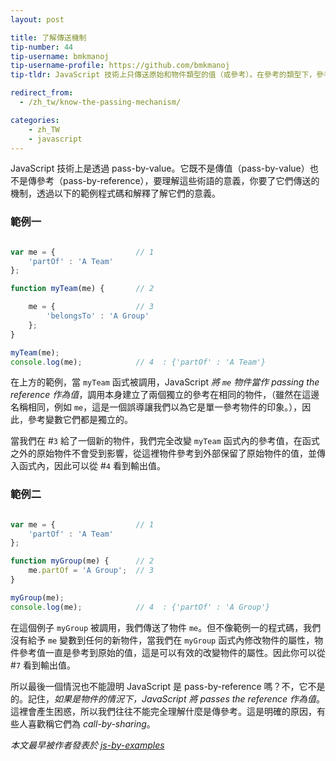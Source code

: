 ```yaml
---
layout: post

title: 了解傳送機制
tip-number: 44
tip-username: bmkmanoj
tip-username-profile: https://github.com/bmkmanoj
tip-tldr: JavaScript 技術上只傳送原始和物件類型的值（或參考）。在參考的類型下，參考值本身是 passed by value。

redirect_from:
  - /zh_tw/know-the-passing-mechanism/

categories:
    - zh_TW
    - javascript
---
```

JavaScript 技術上是透過 pass-by-value。它既不是傳值（pass-by-value）也不是傳參考（pass-by-reference），要理解這些術語的意義，你要了它們傳送的機制，透過以下的範例程式碼和解釋了解它們的意義。

### 範例一

```js

var me = {					// 1
	'partOf' : 'A Team'
};

function myTeam(me) {		// 2

	me = {					// 3
		'belongsTo' : 'A Group'
	};
}

myTeam(me);
console.log(me);			// 4  : {'partOf' : 'A Team'}

```

在上方的範例，當 `myTeam` 函式被調用，JavaScript *將 `me` 物件當作 passing the reference 作為值*，調用本身建立了兩個獨立的參考在相同的物件，（雖然在這邊名稱相同，例如 `me`，這是一個誤導讓我們以為它是單一參考物件的印象。），因此，參考變數它們都是獨立的。

當我們在 #`3` 給了一個新的物件，我們完全改變 `myTeam` 函式內的參考值，在函式之外的原始物件不會受到影響，從這裡物件參考到外部保留了原始物件的值，並傳入函式內，因此可以從 #`4` 看到輸出值。


### 範例二

```js

var me = {					// 1
	'partOf' : 'A Team'
};

function myGroup(me) { 		// 2
	me.partOf = 'A Group';  // 3
}

myGroup(me);
console.log(me);			// 4  : {'partOf' : 'A Group'}

```

在這個例子 `myGroup` 被調用，我們傳送了物件 `me`。但不像範例一的程式碼，我們沒有給予 `me` 變數到任何的新物件，當我們在 `myGroup` 函式內修改物件的屬性，物件參考值一直是參考到原始的值，這是可以有效的改變物件的屬性。因此你可以從 #`7` 看到輸出值。

所以最後一個情況也不能證明 JavaScript 是 pass-by-reference 嗎？不，它不是的。記住，*如果是物件的情況下，JavaScript 將 passes the reference 作為值*。這裡會產生困惑，所以我們往往不能完全理解什麼是傳參考。這是明確的原因，有些人喜歡稱它們為 *call-by-sharing*。


*本文最早被作者發表於 [js-by-examples](https://github.com/bmkmanoj/js-by-examples/blob/master/examples/js_pass_by_value_or_reference.md)*
